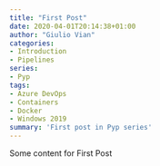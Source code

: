 ```yaml
---
title: "First Post"
date: 2020-04-01T20:14:38+01:00
author: "Giulio Vian"
categories:
- Introduction
- Pipelines
series:
- Pyp
tags:
- Azure DevOps
- Containers
- Docker
- Windows 2019
summary: 'First post in Pyp series'
---
```


Some content for First Post